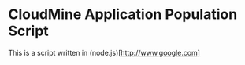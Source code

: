 # CloudMine Application Population Script

This is a script written in (node.js)[http://www.google.com]
